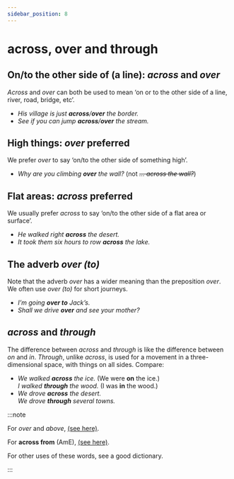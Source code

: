 ```yaml
---
sidebar_position: 8
---
```


# across, over and through

## On/to the other side of (a line): *across* and *over*

*Across* and *over* can both be used to mean ‘on or to the other side of a line, river, road, bridge, etc’.

- *His village is just **across**/**over** the border.*
- *See if you can jump **across**/**over** the stream.*

## High things: *over* preferred

We prefer *over* to say ‘on/to the other side of something high’.

- *Why are you climbing **over** the wall?* (not *~~… across the wall?~~*)

## Flat areas: *across* preferred

We usually prefer *across* to say ‘on/to the other side of a flat area or surface’.

- *He walked right **across** the desert.*
- *It took them six hours to row **across** the lake.*

## The adverb *over (to)*

Note that the adverb *over* has a wider meaning than the preposition *over*. We often use *over (to)* for short journeys.

- *I’m going **over to** Jack’s.*
- *Shall we drive **over** and see your mother?*

## *across* and *through*

The difference between *across* and *through* is like the difference between *on* and *in*. *Through*, unlike *across*, is used for a movement in a three-dimensional space, with things on all sides. Compare:

- *We walked **across** the ice.* (We were **on** the ice.)  
  *I walked **through** the wood.* (I was **in** the wood.)
- *We drove **across** the desert.*  
  *We drove **through** several towns.*

:::note

For *over* and *above*, [(see here)](./above-and-over).

For **across from** (AmE), [(see here)](./opposite-facing-and-in-front-of#across-a-road-room-etc-from-opposite-facing).

For other uses of these words, see a good dictionary.

:::
